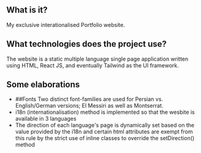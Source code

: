 ## What is it? 

My exclusive interationalised Portfolio website. 



## What technologies does the project use?

The website is a static multiple language single page application written using HTML, React JS, and eventually Tailwind as the UI framework.



## Some elaborations

- ##Fonts Two distinct font-families are used for Persian vs. English/German versions; El Messiri as well as Montserrat.
- i18n (internationalisation) method is implemented so that the wesbite is available in 3 languages
- The direction of each language's page is dynamically set based on the value provided by the i18n and certain html attributes are exempt from this
  rule by the strict use of inline classes to override the setDirection() method
